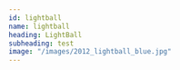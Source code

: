 ```yaml
---
id: lightball
name: lightball
heading: LightBall
subheading: test
image: "/images/2012_lightball_blue.jpg"
---
```

